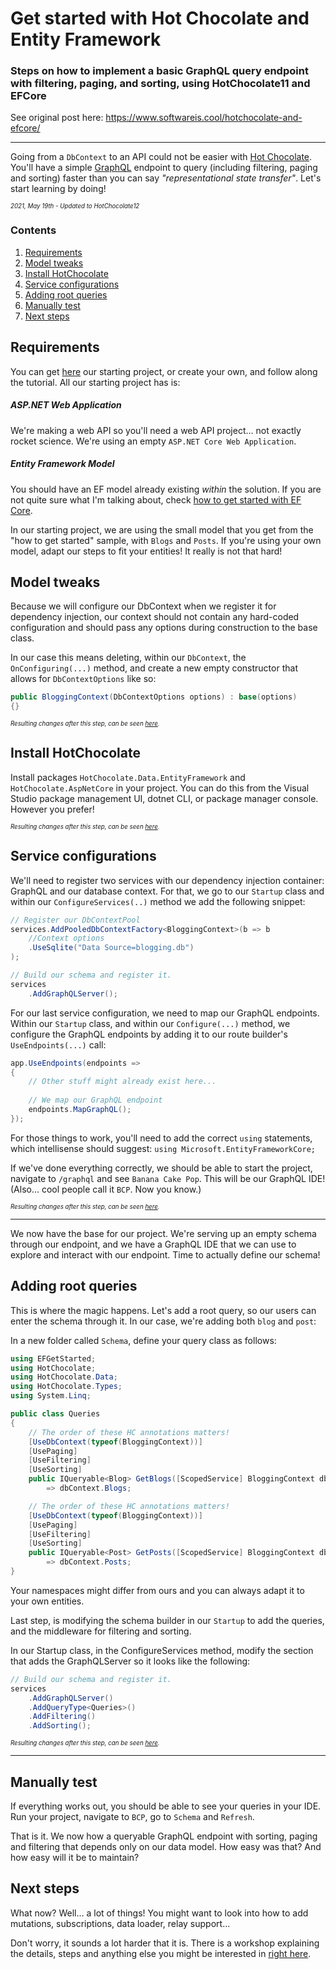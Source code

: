 # Get started with Hot Chocolate and Entity Framework
### Steps on how to implement a basic GraphQL query endpoint with filtering, paging, and sorting, using HotChocolate11 and EFCore

See original post here: https://www.softwareis.cool/hotchocolate-and-efcore/

- - - - - 
Going from a `DbContext` to an API could not be easier with [Hot Chocolate](https://github.com/ChilliCream/hotchocolate). You'll have a simple [GraphQL](https://graphql.org/) endpoint to query (including filtering, paging and sorting) faster than you can say *"representational state transfer"*. Let's start learning by doing!

<sub><sup>*2021, May 19th - Updated to HotChocolate12*</sup></sub>

### Contents
1. [Requirements](#requirements)
2. [Model tweaks](#model-tweaks)
3. [Install HotChocolate](#install-hotchocolate)
4. [Service configurations](#service-configurations)
5. [Adding root queries](#adding-root-queries)
6. [Manually test](#manually-test)
7. [Next steps](#next-steps)

## Requirements
You can get [here](https://github.com/IOrlandoni/getting-started-hc-ef) our starting project, or create your own, and follow along the tutorial. All our starting project has is:

##### ASP.NET Web Application
We're making a web API so you'll need a web API project... not exactly rocket science. We're using an empty `ASP.NET Core Web Application`.

##### Entity Framework Model
You should have an EF model already existing *within* the solution. If you are not quite sure what I'm talking about, check [how to get started with EF Core](https://docs.microsoft.com/en-us/ef/core/get-started/overview/first-app?tabs=netcore-cli).

In our starting project, we are using the small model that you get from the "how to get started" sample, with `Blogs` and `Posts`. If you're using your own model, adapt our steps to fit your entities! It really is not that hard!

## Model tweaks
Because we will configure our DbContext when we register it for dependency injection, our context should not contain any hard-coded configuration and should pass any options during construction to the base class.

In our case this means deleting, within our `DbContext`, the `OnConfiguring(...)` method, and create a new empty constructor that allows for `DbContextOptions` like so:

```csharp
public BloggingContext(DbContextOptions options) : base(options)
{}
```

<sub><sup>*Resulting changes after this step, can be seen [here](https://github.com/IOrlandoni/getting-started-hc-ef/compare/steps%2F1-model-tweaks#toc).*</sup></sub>
## Install HotChocolate
Install packages `HotChocolate.Data.EntityFramework` and `HotChocolate.AspNetCore` in your project. You can do this from the Visual Studio package management UI, dotnet CLI, or package manager console. However you prefer!

<sub><sup>*Resulting changes after this step, can be seen [here](https://github.com/IOrlandoni/getting-started-hc-ef/compare/steps%2F1-model-tweaks...steps%2F2-installing-hotchocolate#toc).*</sup></sub>
## Service configurations

We'll need to register two services with our dependency injection container: GraphQL and our database context. For that, we go to our `Startup` class and within our `ConfigureServices(..)` method we add the following snippet:
```csharp
// Register our DbContextPool
services.AddPooledDbContextFactory<BloggingContext>(b => b
    //Context options
    .UseSqlite("Data Source=blogging.db")
);

// Build our schema and register it.
services
    .AddGraphQLServer();
```

For our last service configuration, we need to map our GraphQL endpoints.
Within our `Startup` class, and within our `Configure(...)` method, we configure the GraphQL endpoints by adding it to our route builder's `UseEndpoints(...)` call:
```csharp
app.UseEndpoints(endpoints =>
{
    // Other stuff might already exist here...
   
    // We map our GraphQL endpoint
    endpoints.MapGraphQL();
});
```

For those things to work, you'll need to add the correct `using` statements, which intellisense should suggest: `using Microsoft.EntityFrameworkCore;`

If we've done everything correctly, we should be able to start the project, navigate to `/graphql` and see `Banana Cake Pop`. This will be our GraphQL IDE!
(Also... cool people call it `BCP`. Now you know.)

<sub><sup>*Resulting changes after this step, can be seen [here](https://github.com/IOrlandoni/getting-started-hc-ef/compare/steps/2-installing-hotchocolate...steps/3-service-configurations#toc).*</sup></sub>

---

We now have the base for our project. We're serving up an empty schema through our endpoint, and we have a GraphQL IDE that we can use to explore and interact with our endpoint. Time to actually define our schema!

## Adding root queries

This is where the magic happens. Let's add a root query, so our users can enter the schema through it. In our case, we're adding both `blog` and `post`:

In a new folder called `Schema`, define your query class as follows:

```csharp
using EFGetStarted;
using HotChocolate;
using HotChocolate.Data;
using HotChocolate.Types;
using System.Linq;

public class Queries
{
    // The order of these HC annotations matters!
    [UseDbContext(typeof(BloggingContext))]
    [UsePaging]
    [UseFiltering]
    [UseSorting]
    public IQueryable<Blog> GetBlogs([ScopedService] BloggingContext dbContext)
        => dbContext.Blogs;

    // The order of these HC annotations matters!
    [UseDbContext(typeof(BloggingContext))]
    [UsePaging]
    [UseFiltering]
    [UseSorting]
    public IQueryable<Post> GetPosts([ScopedService] BloggingContext dbContext)
        => dbContext.Posts;
}
```

Your namespaces might differ from ours and you can always adapt it to your own entities.

Last step, is modifying the schema builder in our `Startup` to add the queries, and the middleware for filtering and sorting.

In our Startup class, in the ConfigureServices method, modify the section that adds the GraphQLServer so it looks like the following:
```csharp
// Build our schema and register it.
services
    .AddGraphQLServer()
    .AddQueryType<Queries>()
    .AddFiltering()
    .AddSorting();
```

<sub><sup>*Resulting changes after this step, can be seen [here](https://github.com/IOrlandoni/getting-started-hc-ef/compare/steps%2F3-service-configurations...steps%2F4-adding-queries#toc).*</sup></sub>

---

## Manually test
If everything works out, you should be able to see your queries in your IDE. 
Run your project, navigate to `BCP`, go to `Schema` and `Refresh`.

That is it. We now how a queryable GraphQL endpoint with sorting, paging and filtering that depends only on our data model. How easy was that? And how easy will it be to maintain?

## Next steps
What now? Well... a lot of things! You might want to look into how to add mutations, subscriptions, data loader, relay support...

Don't worry, it sounds a lot harder that it is. There is a workshop explaining the details, steps and anything else you might be interested in [right here](https://github.com/ChilliCream/graphql-workshop/).
